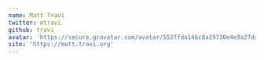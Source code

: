 ```yaml
---
name: Matt Travi
twitter: mtravi
github: travi
avatar: 'https://secure.gravatar.com/avatar/552ffda146c8a19730e4e9a27dafb749?size=800'
site: 'https://matt.travi.org'
---
```

